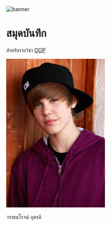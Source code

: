 ![banner](https://picsum.photos/800/250)

# สมุดบันทึก

สำหรับรายวิชา [OOP](https://Wattanaroj2567.github.io)

![download banner](./top.jpg)
 
วรรธนโรจน์ บุตรดี
